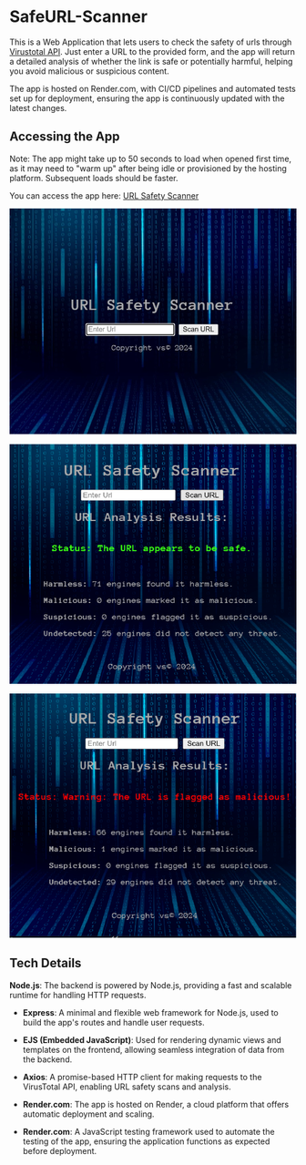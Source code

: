 # SafeURL-Scanner

This is a Web Application that lets users to check the safety of urls 
through [Virustotal API](https://docs.virustotal.com/reference/overview). 
Just enter a URL to the provided form, and the 
app will return a detailed analysis of whether the link is safe or 
potentially harmful, helping you avoid malicious or suspicious content.

The app is hosted on Render.com, with CI/CD pipelines and automated tests set up for 
 deployment, ensuring the app is continuously updated with the latest changes. 

## Accessing the App

Note: The app might take up to 50 seconds to load when opened first time, 
as it may need to "warm up" after being idle or provisioned by the hosting 
platform. Subsequent loads should be faster.

You can access the app here: [URL Safety Scanner](https://url-safety-scanner.onrender.com/)


![home page](public/imgs/home.jpg)

![safe result](public/imgs/sUrl.png)

![malicious result](public/imgs/mUrl.png)

## Tech Details

**Node.js**: The backend is powered by Node.js, providing a fast and scalable runtime for handling HTTP requests.
- **Express**: A minimal and flexible web framework for Node.js, used to build the app's routes and handle user requests.
- **EJS (Embedded JavaScript)**: Used for rendering dynamic views and templates on the frontend, allowing seamless integration of data from the backend.
- **Axios**: A promise-based HTTP client for making requests to the VirusTotal API, enabling URL safety scans and analysis.
- **Render.com**: The app is hosted on Render, a cloud platform that offers automatic deployment and scaling.

- **Render.com**: A JavaScript testing framework used to automate the testing of the app, ensuring the application functions as expected before deployment.
